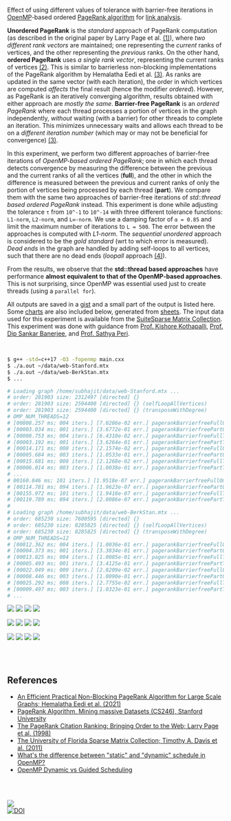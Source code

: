 Effect of using different values of tolerance with barrier-free iterations in
[OpenMP]-based ordered [PageRank algorithm] for [link analysis].

**Unordered PageRank** is the *standard* approach of PageRank computation (as
described in the original paper by Larry Page et al. [(1)]), where *two*
*different rank vectors* are maintained; one representing the *current* ranks of
vertices, and the other representing the *previous* ranks. On the other hand,
**ordered PageRank** uses *a single rank vector*, representing the current ranks
of vertices [(2)]. This is similar to barrierless non-blocking implementations
of the PageRank algorithm by Hemalatha Eedi et al. [(3)]. As ranks are updated
in the same vector (with each iteration), the order in which vertices are
computed *affects* the final result (hence the modifier *ordered*). However,
as PageRank is an iteratively converging algorithm, results obtained with either
approach are *mostly the same*. **Barrier-free PageRank** is an *ordered*
*PageRank* where each thread processes a portion of vertices in the graph
independently, *without* waiting (with a barrier) for other threads to complete an
iteration. This minimizes unnecessary waits and allows each thread to be on a
*different iteration number* (which may or may not be beneficial for convergence)
[(3)].

In this experiment, we perform two different approaches of barrier-free
iterations of *OpenMP-based ordered PageRank*; one in which each thread detects
convergence by measuring the difference between the previous and the current
ranks of all the vertices (**full**), and the other in which the difference is
measured between the previous and current ranks of only the portion of vertices
being processed by each thread (**part**). We compare them with the same two
approaches of barrier-free iterations of *std::thread based ordered PageRank*
instead. This experiment is done while adjusting the tolerance `τ` from `10^-1`
to `10^-14` with three different tolerance functions: `L1-norm`, `L2-norm`, and
`L∞-norm`. We use a damping factor of `α = 0.85` and limit the maximum number of
iterations to `L = 500`. The error between the approaches is computed with
*L1-norm*. The *sequential unordered* approach is considered to be the *gold*
*standard* (wrt to which error is measured). *Dead ends* in the graph are
handled by adding self-loops to all vertices, such that there are no dead ends
(*loopall* approach [(4)]).

From the results, we observe that the **std::thread based approaches** have
performance **almost equivalent to that of the OpenMP-based approaches**. This
is not surprising, since OpenMP was essential used just to create threads (using
a `parallel for`).

All outputs are saved in a [gist] and a small part of the output is listed here.
Some [charts] are also included below, generated from [sheets]. The input data
used for this experiment is available from the [SuiteSparse Matrix Collection].
This experiment was done with guidance from [Prof. Kishore Kothapalli],
[Prof. Dip Sankar Banerjee], and [Prof. Sathya Peri].

<br>

```bash
$ g++ -std=c++17 -O3 -fopenmp main.cxx
$ ./a.out ~/data/web-Stanford.mtx
$ ./a.out ~/data/web-BerkStan.mtx
$ ...

# Loading graph /home/subhajit/data/web-Stanford.mtx ...
# order: 281903 size: 2312497 [directed] {}
# order: 281903 size: 2594400 [directed] {} (selfLoopAllVertices)
# order: 281903 size: 2594400 [directed] {} (transposeWithDegree)
# OMP_NUM_THREADS=12
# [00008.257 ms; 004 iters.] [7.0286e-02 err.] pagerankBarrierfreeFullOmp {tol_norm: L1, tolerance: 1e-01}
# [00003.034 ms; 001 iters.] [3.6772e-01 err.] pagerankBarrierfreePartOmp {tol_norm: L1, tolerance: 1e-01}
# [00008.753 ms; 004 iters.] [6.4310e-02 err.] pagerankBarrierfreeFullThd {tol_norm: L1, tolerance: 1e-01}
# [00003.192 ms; 001 iters.] [3.6264e-01 err.] pagerankBarrierfreePartThd {tol_norm: L1, tolerance: 1e-01}
# [00014.171 ms; 008 iters.] [2.1574e-02 err.] pagerankBarrierfreeFullOmp {tol_norm: L1, tolerance: 1e-02}
# [00005.684 ms; 003 iters.] [1.0533e-01 err.] pagerankBarrierfreePartOmp {tol_norm: L1, tolerance: 1e-02}
# [00015.681 ms; 008 iters.] [2.1268e-02 err.] pagerankBarrierfreeFullThd {tol_norm: L1, tolerance: 1e-02}
# [00006.014 ms; 003 iters.] [1.0038e-01 err.] pagerankBarrierfreePartThd {tol_norm: L1, tolerance: 1e-02}
# ...
# 00160.846 ms; 101 iters.] [1.9518e-07 err.] pagerankBarrierfreeFullOmp {tol_norm: Li, tolerance: 1e-14}
# [00114.781 ms; 094 iters.] [1.9623e-07 err.] pagerankBarrierfreePartOmp {tol_norm: Li, tolerance: 1e-14}
# [00155.972 ms; 101 iters.] [1.9418e-07 err.] pagerankBarrierfreeFullThd {tol_norm: Li, tolerance: 1e-14}
# [00119.789 ms; 094 iters.] [2.0086e-07 err.] pagerankBarrierfreePartThd {tol_norm: Li, tolerance: 1e-14}
#
# Loading graph /home/subhajit/data/web-BerkStan.mtx ...
# order: 685230 size: 7600595 [directed] {}
# order: 685230 size: 8285825 [directed] {} (selfLoopAllVertices)
# order: 685230 size: 8285825 [directed] {} (transposeWithDegree)
# OMP_NUM_THREADS=12
# [00012.362 ms; 004 iters.] [1.0036e-01 err.] pagerankBarrierfreeFullOmp {tol_norm: L1, tolerance: 1e-01}
# [00004.373 ms; 001 iters.] [3.3834e-01 err.] pagerankBarrierfreePartOmp {tol_norm: L1, tolerance: 1e-01}
# [00013.825 ms; 004 iters.] [1.0085e-01 err.] pagerankBarrierfreeFullThd {tol_norm: L1, tolerance: 1e-01}
# [00005.493 ms; 001 iters.] [3.4125e-01 err.] pagerankBarrierfreePartThd {tol_norm: L1, tolerance: 1e-01}
# [00022.049 ms; 009 iters.] [2.8209e-02 err.] pagerankBarrierfreeFullOmp {tol_norm: L1, tolerance: 1e-02}
# [00008.446 ms; 003 iters.] [1.0090e-01 err.] pagerankBarrierfreePartOmp {tol_norm: L1, tolerance: 1e-02}
# [00025.292 ms; 008 iters.] [2.7755e-02 err.] pagerankBarrierfreeFullThd {tol_norm: L1, tolerance: 1e-02}
# [00009.497 ms; 003 iters.] [1.0323e-01 err.] pagerankBarrierfreePartThd {tol_norm: L1, tolerance: 1e-02}
# ...
```

[![](https://i.imgur.com/kRQ3LmX.png)][sheetp]
[![](https://i.imgur.com/qnt5lsv.png)][sheetp]
[![](https://i.imgur.com/D6iZU0z.png)][sheetp]
[![](https://i.imgur.com/r9ktAoD.png)][sheetp]

[![](https://i.imgur.com/QFRJ9ix.png)][sheetp]
[![](https://i.imgur.com/lL2tQt6.png)][sheetp]
[![](https://i.imgur.com/0dnRETs.png)][sheetp]
[![](https://i.imgur.com/du7wOxH.png)][sheetp]

[![](https://i.imgur.com/XrIc7in.png)][sheetp]
[![](https://i.imgur.com/hfDNWjv.png)][sheetp]
[![](https://i.imgur.com/TTO2e7r.png)][sheetp]
[![](https://i.imgur.com/46KTsX5.png)][sheetp]

<br>
<br>


## References

- [An Efficient Practical Non-Blocking PageRank Algorithm for Large Scale Graphs; Hemalatha Eedi et al. (2021)](https://ieeexplore.ieee.org/document/9407114)
- [PageRank Algorithm, Mining massive Datasets (CS246), Stanford University](https://www.youtube.com/watch?v=ke9g8hB0MEo)
- [The PageRank Citation Ranking: Bringing Order to the Web; Larry Page et al. (1998)](https://citeseerx.ist.psu.edu/viewdoc/summary?doi=10.1.1.38.5427)
- [The University of Florida Sparse Matrix Collection; Timothy A. Davis et al. (2011)](https://doi.org/10.1145/2049662.2049663)
- [What's the difference between "static" and "dynamic" schedule in OpenMP?](https://stackoverflow.com/a/10852852/1413259)
- [OpenMP Dynamic vs Guided Scheduling](https://stackoverflow.com/a/43047074/1413259)

<br>
<br>


[![](https://i.imgur.com/cdNyVYm.jpg)](https://www.deviantart.com/jocelynminions/art/Sonic-Vs-Knuckles-Sonic-Movie2-906726255)<br>
[![DOI](https://zenodo.org/badge/532610283.svg)](https://zenodo.org/badge/latestdoi/532610283)


[(1)]: https://citeseerx.ist.psu.edu/viewdoc/summary?doi=10.1.1.38.5427
[(2)]: https://github.com/puzzlef/pagerank-ordered-vs-unordered
[(3)]: https://ieeexplore.ieee.org/document/9407114
[(4)]: https://gist.github.com/wolfram77/94c38b9cfbf0c855e5f42fa24a8602fc
[Prof. Dip Sankar Banerjee]: https://sites.google.com/site/dipsankarban/
[Prof. Kishore Kothapalli]: https://faculty.iiit.ac.in/~kkishore/
[Prof. Sathya Peri]: https://people.iith.ac.in/sathya_p/
[SuiteSparse Matrix Collection]: https://sparse.tamu.edu
[OpenMP]: https://en.wikipedia.org/wiki/OpenMP
[PageRank algorithm]: https://en.wikipedia.org/wiki/PageRank
[link analysis]: https://en.wikipedia.org/wiki/Network_theory#Link_analysis
[gist]: https://gist.github.com/wolfram77/e9b2d0499fc67ecfb4f903f378e8734b
[charts]: https://imgur.com/a/hJ40WCV
[sheets]: https://docs.google.com/spreadsheets/d/13r2DIYgpE42x7fIU7KpQI7oNCoRg_wtrNZpOqw3CwQE/edit?usp=sharing
[sheetp]: https://docs.google.com/spreadsheets/d/e/2PACX-1vTVSeIDkmjmoU0WngTg1T9oYuT0uerdNGNf9eGyH5M1AiNejEd35TEIv_Dl8gEjM8MUliEoF0r53r-_/pubhtml
